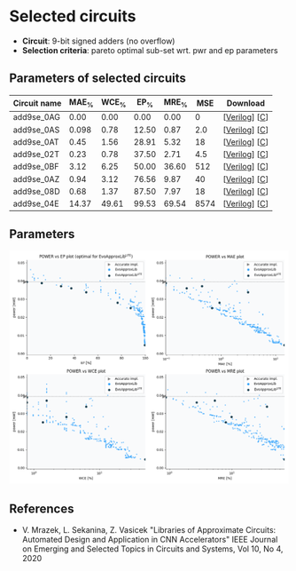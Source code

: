 
Selected circuits
===================
 - **Circuit**: 9-bit signed adders (no overflow)
 - **Selection criteria**: pareto optimal sub-set wrt. pwr and ep parameters

Parameters of selected circuits
----------------------------

| Circuit name | MAE<sub>%</sub> | WCE<sub>%</sub> | EP<sub>%</sub> | MRE<sub>%</sub> | MSE | Download |
| --- |  --- | --- | --- | --- | --- | --- | 
| add9se_0AG | 0.00 | 0.00 | 0.00 | 0.00 | 0 |  [[Verilog](add9se_0AG.v)]  [[C](add9se_0AG.c)] |
| add9se_0AS | 0.098 | 0.78 | 12.50 | 0.87 | 2.0 |  [[Verilog](add9se_0AS.v)]  [[C](add9se_0AS.c)] |
| add9se_0AT | 0.45 | 1.56 | 28.91 | 5.32 | 18 |  [[Verilog](add9se_0AT.v)]  [[C](add9se_0AT.c)] |
| add9se_02T | 0.23 | 0.78 | 37.50 | 2.71 | 4.5 |  [[Verilog](add9se_02T.v)]  [[C](add9se_02T.c)] |
| add9se_0BF | 3.12 | 6.25 | 50.00 | 36.60 | 512 |  [[Verilog](add9se_0BF.v)]  [[C](add9se_0BF.c)] |
| add9se_0AZ | 0.94 | 3.12 | 76.56 | 9.87 | 40 |  [[Verilog](add9se_0AZ.v)]  [[C](add9se_0AZ.c)] |
| add9se_08D | 0.68 | 1.37 | 87.50 | 7.97 | 18 |  [[Verilog](add9se_08D.v)]  [[C](add9se_08D.c)] |
| add9se_04E | 14.37 | 49.61 | 99.53 | 69.54 | 8574 |  [[Verilog](add9se_04E.v)]  [[C](add9se_04E.c)] |
    
Parameters
--------------
![Parameters figure](fig.png)

References
--------------
   - V. Mrazek, L. Sekanina, Z. Vasicek "Libraries of Approximate Circuits: Automated Design and Application in CNN Accelerators" IEEE Journal on Emerging and Selected Topics in Circuits and Systems, Vol 10, No 4, 2020

             